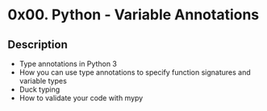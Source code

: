 # 0x00. Python - Variable Annotations

## Description
- Type annotations in Python 3
- How you can use type annotations to specify function signatures and variable types
- Duck typing
- How to validate your code with mypy